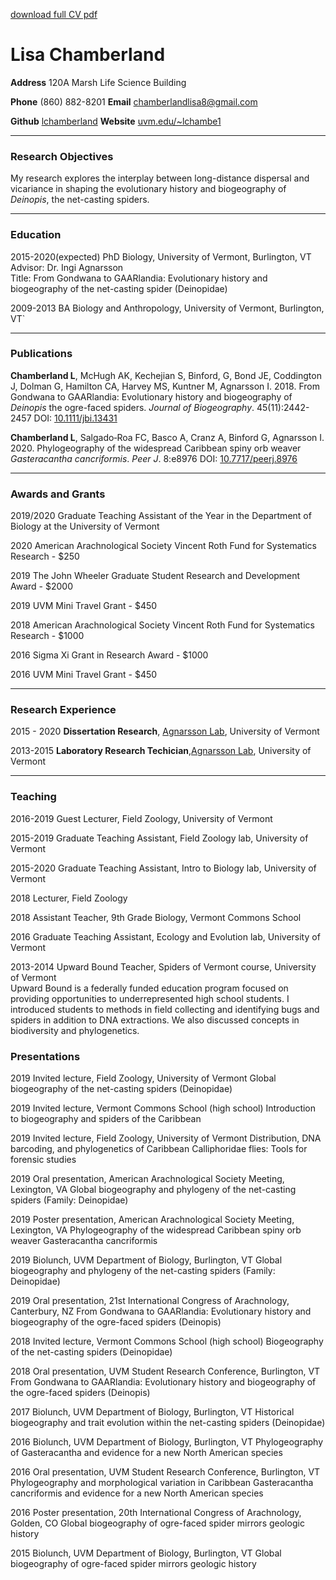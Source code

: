 <p><a href='https://github.com/lchamberland/lchamberland.github.io/raw/master/Chamberland_CV_2020_github.pdf'>download full CV pdf</a>
<h1>Lisa Chamberland</h1>
<p><strong>Address</strong> 120A Marsh Life Science Building</p>
<p><strong>Phone</strong> (860) 882-8201     <strong>Email</strong> <a href='mailto:chamberlandlisa8@gmail.com' target='_blank' >chamberlandlisa8@gmail.com</a></p>
<p><strong>Github</strong> <a href='https://uvm.edu/~lchambe1'>lchamberland</a>     <strong>Website</strong> <a href='https://uvm.edu/~lchambe1'>uvm.edu/~lchambe1</a> </p>
<hr />
<h3>Research Objectives</h3>
<p>My research explores the interplay between long-distance dispersal and vicariance in shaping the evolutionary history and biogeography of <i>Deinopis</i>, the net-casting spiders.</p>
<hr />
<h3>Education</h3>
<p>2015-2020(expected) PhD Biology, University of Vermont, Burlington, VT 
<br>Advisor: Dr. Ingi Agnarsson
<br>Title: From Gondwana to GAARlandia: Evolutionary history and biogeography of the net-casting spider (Deinopidae)</p>
<p>2009-2013 	BA Biology and Anthropology, University of Vermont, Burlington, VT`</p>
<hr />
<h3>Publications</h3>
<p><strong>Chamberland L</strong>, McHugh AK, Kechejian S, Binford, G, Bond JE, Coddington J, Dolman G, Hamilton CA, Harvey MS, Kuntner M, Agnarsson I. 2018. From Gondwana to GAARlandia: Evolutionary history and biogeography of <i>Deinopis</i> the ogre-faced spiders. <i>Journal of Biogeography</i>. 45(11):2442-2457 DOI: <a href='https://doi.org/10.1111/jbi.13431'>10.1111/jbi.13431</a></p>
<p><strong>Chamberland L</strong>, Salgado‐Roa FC, Basco A, Cranz A, Binford G, Agnarsson I. 2020. Phylogeography of the widespread Caribbean spiny orb weaver <i>Gasteracantha cancriformis</i>. <i>Peer J</i>. 8:e8976 DOI: <a href='https://doi.org/10.7717/peerj.8976'>10.7717/peerj.8976</a></p>
<hr />
<h3>Awards and Grants</h3>
<p>2019/2020					Graduate Teaching Assistant of the Year in the Department of Biology at the University of Vermont</p>
<p>2020					American Arachnological Society Vincent Roth Fund for Systematics Research - $250</p>
<p>2019					The John Wheeler Graduate Student Research and Development Award - $2000</p>
<p>2019					UVM Mini Travel Grant - $450</p>
<p>2018					American Arachnological Society Vincent Roth Fund for Systematics Research - $1000</p>
<p>2016					Sigma Xi Grant in Research Award - $1000</p>
<p>2016					UVM Mini Travel Grant - $450</p>
<hr />
<h3>Research Experience</h3>
<p>2015 - 2020         <strong>Dissertation Research</strong>,  <a href='http://www.theridiidae.com'>Agnarsson Lab</a>, University of Vermont	</p>
<p>2013-2015				<strong>Laboratory Research Techician</strong>,<a href='http://www.theridiidae.com'>Agnarsson Lab</a>, University of Vermont</p>
<hr />

<h3>Teaching</h3>
<p>2016-2019	Guest Lecturer, Field Zoology, University of Vermont</p>
<p>2015-2019 	Graduate Teaching Assistant, Field Zoology lab, University of Vermont</p>
<p>2015-2020 	Graduate Teaching Assistant, Intro to Biology lab, University of Vermont</p>
<p>2018 	Lecturer, Field Zoology</p>
<p>2018 	Assistant Teacher, 9th Grade Biology, Vermont Commons School</p>
<p>2016 	Graduate Teaching Assistant, Ecology and Evolution lab, University of Vermont</p>
<p>2013-2014 	Upward Bound Teacher, Spiders of Vermont course, University of Vermont
<br>Upward Bound is a federally funded education program focused on providing opportunities to underrepresented high school students. I introduced students to methods in field collecting and identifying bugs and spiders in addition to DNA extractions. We also discussed concepts in biodiversity and phylogenetics.</p> 

<h3>Presentations</h3>

<p>2019 	Invited lecture, Field Zoology, University of Vermont
Global biogeography of the net-casting spiders (Deinopidae)</p>
<p>2019 	Invited lecture, Vermont Commons School (high school)
Introduction to biogeography and spiders of the Caribbean</p>
<p>2019 	Invited lecture, Field Zoology, University of Vermont 
Distribution, DNA barcoding, and phylogenetics of Caribbean Calliphoridae flies: Tools for forensic studies</p>
<p>2019 	Oral presentation, American Arachnological Society Meeting, Lexington, VA
Global biogeography and phylogeny of the net-casting spiders (Family: Deinopidae)</p>
<p>2019 	Poster presentation, American Arachnological Society Meeting, Lexington, VA 
Phylogeography of the widespread Caribbean spiny orb weaver Gasteracantha cancriformis</p>
<p>2019 	Biolunch, UVM Department of Biology, Burlington, VT
Global biogeography and phylogeny of the net-casting spiders (Family: Deinopidae)</p>
<p>2019	Oral presentation, 21st International Congress of Arachnology, Canterbury, NZ
From Gondwana to GAARlandia: Evolutionary history and biogeography  of the ogre-faced spiders (Deinopis)</p>
<p>2018	Invited lecture, Vermont Commons School (high school)
Biogeography of the net-casting spiders (Deinopidae)</p>
<p>2018 	Oral presentation, UVM Student Research Conference, Burlington, VT
From Gondwana to GAARlandia: Evolutionary history and biogeography  of the ogre-faced spiders (Deinopis)</p>
<p>2017 	Biolunch, UVM Department of Biology, Burlington, VT
Historical   biogeography   and   trait   evolution   within   the   net-casting   spiders
(Deinopidae)</p>
<p>2016 	Biolunch, UVM Department of Biology, Burlington, VT
Phylogeography of Gasteracantha  and  evidence  for  a  new  North  American species</p>
<p>2016 	Oral presentation, UVM Student Research Conference, Burlington, VT Phylogeography   and   morphological    variation   in   Caribbean Gasteracantha cancriformis and evidence for a new North American species</p>
<p>2016 	Poster presentation, 20th International Congress of Arachnology, Golden, CO
Global biogeography   of  ogre-faced   spider mirrors geologic history</p>
<p>2015 	Biolunch, UVM Department of Biology, Burlington, VT
Global biogeography   of ogre-faced   spider mirrors geologic history</p>


